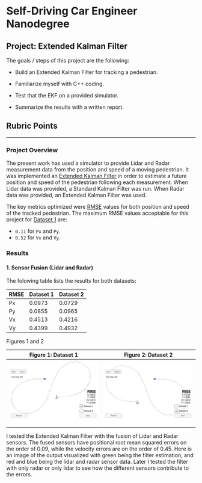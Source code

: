 # Self-Driving Car Engineer Nanodegree

## Project: **Extended Kalman Filter**

The goals / steps of this project are the following:

* Build an Extended Kalman Filter for tracking a pedestrian.

* Familiarize myself with C++ coding.

* Test that the EKF on a provided simulator.

* Summarize the results with a written report.


## Rubric Points

---
### Project Overview

The present work has used a simulator to provide Lidar and Radar measurement data from the position and speed of a moving pedestrian. It was implemented an [Extended Kalman Filter](https://en.wikipedia.org/wiki/Extended_Kalman_filter) in order to estimate a future position and speed of the pedestrian following each measurement. When Lidar data was provided, a Standard Kalman Filter was run. When Radar data was provided, an Extended Kalman Filter was used.

The key metrics optimized were [RMSE](https://en.wikipedia.org/wiki/Root-mean-square_deviation) values for both position and speed of the tracked pedestrian. The maximum RMSE values acceptable for this project for [Dataset 1](https://github.com/udacity/CarND-Extended-Kalman-Filter-Project/blob/master/data/obj_pose-laser-radar-synthetic-input.txt) are:

- `0.11` for `Px` and `Py`.
- `0.52` for `Vx` and `Vy`.

### Results

#### 1. Sensor Fusion (Lidar and Radar)

The folowing table lists the results for both datasets:

| RMSE | Dataset 1 | Dataset 2 |
|------|-----------|-----------|
|  Px  |  0.0973   |  0.0729   |
|  Py  |  0.0855   |  0.0965   |
|  Vx  |  0.4513   |  0.4216   |
|  Vy  |  0.4399   |  0.4932   |

Figures 1 and 2

Figure 1: Dataset 1               |Figure 2: Dataset 2
:--------------------------------:|:--------------------------------:
<img src="./images/Dataset1.png"> |<img src="./images/Dataset2.PNG">


I tested the Extended Kalman Filter with the fusion of Lidar and Radar sensors. The fused sensors have positional root mean squared errors on the order of 0.09, while the velocity errors are on the order of 0.45. Here is an image of the output visualized with green being the filter estimation, and red and blue being the lidar and radar sensor data. Later I tested the filter with only radar or only lidar to see how the different sensors contribute to the errors.

